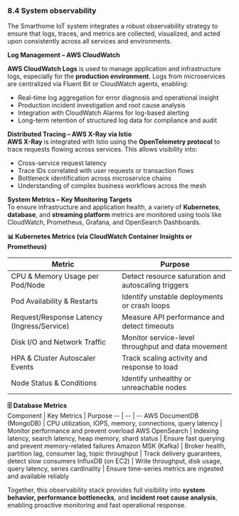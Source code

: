 ### 8.4 System observability

The Smarthome IoT system integrates a robust observability strategy to ensure that logs, traces, and metrics are collected, visualized, and acted upon consistently across all services and environments.

**Log Management – AWS CloudWatch**<br>

**AWS CloudWatch Logs** is used to manage application and infrastructure logs, especially for the **production environment**. Logs from microservices are centralized via Fluent Bit or CloudWatch agents, enabling:
- Real-time log aggregation for error diagnosis and operational insight
- Production incident investigation and root cause analysis
- Integration with CloudWatch Alarms for log-based alerting
- Long-term retention of structured log data for compliance and audit

**Distributed Tracing – AWS X-Ray via Istio**<br>
**AWS X-Ray** is integrated with Istio using the **OpenTelemetry protocol** to trace requests flowing across services. This allows visibility into:
- Cross-service request latency
- Trace IDs correlated with user requests or transaction flows
- Bottleneck identification across microservice chains
- Understanding of complex business workflows across the mesh

**System Metrics – Key Monitoring Targets**<br>
To ensure infrastructure and application health, a variety of **Kubernetes**, **database**, and **streaming platform** metrics are monitored using tools like CloudWatch, Prometheus, Grafana, and OpenSearch Dashboards.

**📊 Kubernetes Metrics (via CloudWatch Container Insights or  Prometheus)**

|Metric | Purpose
|--|--|
|CPU & Memory Usage per Pod/Node | Detect resource saturation and autoscaling triggers
|Pod Availability & Restarts | Identify unstable deployments or crash loops
|Request/Response Latency (Ingress/Service) | Measure API performance and detect timeouts
|Disk I/O and Network Traffic | Monitor service-level throughput and data movement
|HPA & Cluster Autoscaler Events | Track scaling activity and response to load
|Node Status & Conditions | Identify unhealthy or unreachable nodes


**🗄️ Database Metrics**<br>
Component | Key Metrics | Purpose
-- | -- | --
AWS DocumentDB (MongoDB) | CPU utilization, IOPS, memory, connections, query latency | Monitor performance and prevent overload
AWS OpenSearch | Indexing latency, search latency, heap memory, shard status | Ensure fast querying and prevent memory-related failures
Amazon MSK (Kafka) | Broker health, partition lag, consumer lag, topic throughput | Track delivery guarantees, detect slow consumers
InfluxDB (on EC2) | Write throughput, disk usage, query latency, series cardinality | Ensure time-series metrics are ingested and available reliably

Together, this observability stack provides full visibility into **system behavior, performance bottlenecks**, and **incident root cause analysis**, enabling proactive monitoring and fast operational response.
